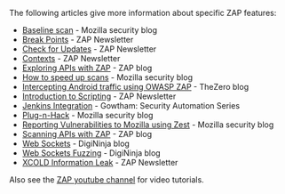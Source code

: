 The following articles give more information about specific ZAP features:

* [Baseline scan](https://blog.mozilla.org/security/2017/01/25/setting-a-baseline-for-web-security-controls/) - Mozilla security blog
* [Break Points](https://zaproxy.blogspot.co.uk/2015/12/zap-newsletter-2015-december.html#Tutorial) - ZAP Newsletter
* [Check for Updates](https://zaproxy.blogspot.co.uk/2015/11/zap-newsletter-2015-november.html#Tutorial) - ZAP Newsletter
* [Contexts](https://zaproxy.blogspot.co.uk/2016/02/zap-newsletter-2016-february.html#Tutorial) - ZAP Newsletter
* [Exploring APIs with ZAP](https://zaproxy.blogspot.co.uk/2017/04/exploring-apis-with-zap.html) - ZAP blog
* [How to speed up scans](https://blog.mozilla.org/security/2013/07/10/how-to-speed-up-owasp-zap-scans/) - Mozilla security blog
* [Intercepting Android traffic using OWASP ZAP](https://thezero.org/blog/2016/01/25/android_proxy_zap/) - TheZero blog
* [Introduction to Scripting](https://zaproxy.blogspot.co.uk/2016/03/zap-newsletter-2016-march.html#Tutorial) - ZAP Newsletter
* [Jenkins Integration](https://medium.com/@gowsundar/security-automation-series-part-1-owasp-zap-jenkins-integration-50b091f29a36) - Gowtham: Security Automation Series
* [Plug-n-Hack](https://blog.mozilla.org/security/2013/08/22/plug-n-hack/) - Mozilla security blog
* [Reporting Vulnerabilities to Mozilla using Zest](https://blog.mozilla.org/security/2014/01/20/reporting-web-vulnerabilities-to-mozilla-using-zest/) - Mozilla security blog
* [Scanning APIs with ZAP](https://zaproxy.blogspot.co.uk/2017/06/scanning-apis-with-zap.html) - ZAP blog
* [Web Sockets](https://digi.ninja/blog/zap_web_sockets.php) - DigiNinja blog
* [Web Sockets Fuzzing](https://digi.ninja/blog/zap_fuzzing.php) - DigiNinja blog
* [XCOLD Information Leak](https://zaproxy.blogspot.co.uk/2016/01/zap-newsletter-2016-january.html#Feature) - ZAP Newsletter

Also see the [ZAP youtube channel](http://www.youtube.com/playlist?list=PLEBitBW-Hlsv8cEIUntAO8st2UGhmrjUB&feature=view_all) for video tutorials.